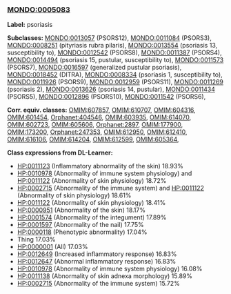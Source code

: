 
### [MONDO:0005083](http://purl.obolibrary.org/obo/MONDO_0005083)
**Label:** psoriasis

**Subclasses:** [MONDO:0013057](http://purl.obolibrary.org/obo/MONDO_0013057) (PSORS12), [MONDO:0011084](http://purl.obolibrary.org/obo/MONDO_0011084) (PSORS3), [MONDO:0008251](http://purl.obolibrary.org/obo/MONDO_0008251) (pityriasis rubra pilaris), [MONDO:0013554](http://purl.obolibrary.org/obo/MONDO_0013554) (psoriasis 13, susceptibility to), [MONDO:0012542](http://purl.obolibrary.org/obo/MONDO_0012542) (PSORS8), [MONDO:0011387](http://purl.obolibrary.org/obo/MONDO_0011387) (PSORS4), [MONDO:0014494](http://purl.obolibrary.org/obo/MONDO_0014494) (psoriasis 15, pustular, susceptibility to), [MONDO:0011573](http://purl.obolibrary.org/obo/MONDO_0011573) (PSORS7), [MONDO:0016597](http://purl.obolibrary.org/obo/MONDO_0016597) (generalized pustular psoriasis), [MONDO:0018452](http://purl.obolibrary.org/obo/MONDO_0018452) (DITRA), [MONDO:0008334](http://purl.obolibrary.org/obo/MONDO_0008334) (psoriasis 1, susceptibility to), [MONDO:0011926](http://purl.obolibrary.org/obo/MONDO_0011926) (PSORS9), [MONDO:0012959](http://purl.obolibrary.org/obo/MONDO_0012959) (PSORS11), [MONDO:0011269](http://purl.obolibrary.org/obo/MONDO_0011269) (psoriasis 2), [MONDO:0013626](http://purl.obolibrary.org/obo/MONDO_0013626) (psoriasis 14, pustular), [MONDO:0011434](http://purl.obolibrary.org/obo/MONDO_0011434) (PSORS5), [MONDO:0012896](http://purl.obolibrary.org/obo/MONDO_0012896) (PSORS10), [MONDO:0011542](http://purl.obolibrary.org/obo/MONDO_0011542) (PSORS6), 

**Corr. equiv. classes:** [OMIM:607857](http://purl.obolibrary.org/obo/OMIM_607857), [OMIM:610707](http://purl.obolibrary.org/obo/OMIM_610707), [OMIM:604316](http://purl.obolibrary.org/obo/OMIM_604316), [OMIM:601454](http://purl.obolibrary.org/obo/OMIM_601454), [Orphanet:404546](http://www.orpha.net/ORDO/Orphanet_404546), [OMIM:603935](http://purl.obolibrary.org/obo/OMIM_603935), [OMIM:614070](http://purl.obolibrary.org/obo/OMIM_614070), [OMIM:602723](http://purl.obolibrary.org/obo/OMIM_602723), [OMIM:605606](http://purl.obolibrary.org/obo/OMIM_605606), [Orphanet:2897](http://www.orpha.net/ORDO/Orphanet_2897), [OMIM:177900](http://purl.obolibrary.org/obo/OMIM_177900), [OMIM:173200](http://purl.obolibrary.org/obo/OMIM_173200), [Orphanet:247353](http://www.orpha.net/ORDO/Orphanet_247353), [OMIM:612950](http://purl.obolibrary.org/obo/OMIM_612950), [OMIM:612410](http://purl.obolibrary.org/obo/OMIM_612410), [OMIM:616106](http://purl.obolibrary.org/obo/OMIM_616106), [OMIM:614204](http://purl.obolibrary.org/obo/OMIM_614204), [OMIM:612599](http://purl.obolibrary.org/obo/OMIM_612599), [OMIM:605364](http://purl.obolibrary.org/obo/OMIM_605364), 

**Class expressions from DL-Learner:**

- [HP:0011123](http://purl.obolibrary.org/obo/HP_0011123) (Inflammatory abnormality of the skin) 18.93%
- [HP:0010978](http://purl.obolibrary.org/obo/HP_0010978) (Abnormality of immune system physiology) and [HP:0011122](http://purl.obolibrary.org/obo/HP_0011122) (Abnormality of skin physiology) 18.72%
- [HP:0002715](http://purl.obolibrary.org/obo/HP_0002715) (Abnormality of the immune system) and [HP:0011122](http://purl.obolibrary.org/obo/HP_0011122) (Abnormality of skin physiology) 18.61%
- [HP:0011122](http://purl.obolibrary.org/obo/HP_0011122) (Abnormality of skin physiology) 18.41%
- [HP:0000951](http://purl.obolibrary.org/obo/HP_0000951) (Abnormality of the skin) 18.17%
- [HP:0001574](http://purl.obolibrary.org/obo/HP_0001574) (Abnormality of the integument) 17.89%
- [HP:0001597](http://purl.obolibrary.org/obo/HP_0001597) (Abnormality of the nail) 17.75%
- [HP:0000118](http://purl.obolibrary.org/obo/HP_0000118) (Phenotypic abnormality) 17.04%
- Thing 17.03%
- [HP:0000001](http://purl.obolibrary.org/obo/HP_0000001) (All) 17.03%
- [HP:0012649](http://purl.obolibrary.org/obo/HP_0012649) (Increased inflammatory response) 16.83%
- [HP:0012647](http://purl.obolibrary.org/obo/HP_0012647) (Abnormal inflammatory response) 16.83%
- [HP:0010978](http://purl.obolibrary.org/obo/HP_0010978) (Abnormality of immune system physiology) 16.08%
- [HP:0011138](http://purl.obolibrary.org/obo/HP_0011138) (Abnormality of skin adnexa morphology) 15.89%
- [HP:0002715](http://purl.obolibrary.org/obo/HP_0002715) (Abnormality of the immune system) 15.72%


